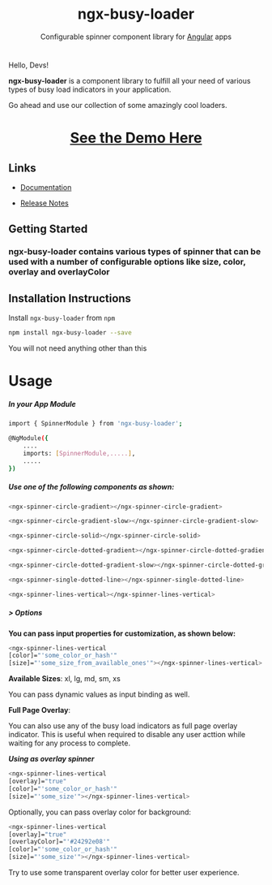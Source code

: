 
<h1 align="center">ngx-busy-loader</h1>


<p align="center">
Configurable spinner component library for <a href="https://angular.io/">Angular</a> apps
<p>

#

Hello, Devs!

**ngx-busy-loader** is a component library to fulfill all
your need of various types of busy load indicators in your application.

Go ahead and use our collection of some amazingly cool loaders.

<h1 align="center" style="color:orange">
    <a href="https://rahulbhooteshwar.github.io/ngx-busy-loader/">
        See the Demo Here
    </a>
</h1>



## Links
- [Documentation](https://github.com/rahulbhooteshwar/ngx-busy-loader#readme)

- [Release Notes](https://github.com/rahulbhooteshwar/ngx-busy-loader/blob/master/CHANGELOG.md)

## **Getting Started**
### **ngx-busy-loader** contains various types of spinner that can be used with a number of configurable options like size, color, overlay and overlayColor

## **Installation Instructions**

Install `ngx-busy-loader` from `npm`
```bash
npm install ngx-busy-loader --save
```
You will not need anything other than this 

# Usage

##### **In your App Module**
##### 
```bash
import { SpinnerModule } from 'ngx-busy-loader';

@NgModule({  
    ....  
    imports: [SpinnerModule,.....],  
    .....  
})
```

##### **Use one of the following components as shown:**
#####

```bash
<ngx-spinner-circle-gradient></ngx-spinner-circle-gradient>
```
```bash
<ngx-spinner-circle-gradient-slow></ngx-spinner-circle-gradient-slow>
```
```bash
<ngx-spinner-circle-solid></ngx-spinner-circle-solid>
```
```bash
<ngx-spinner-circle-dotted-gradient></ngx-spinner-circle-dotted-gradient>
```
```bash
<ngx-spinner-circle-dotted-gradient-slow></ngx-spinner-circle-dotted-gradient-slow>
```
```bash
<ngx-spinner-single-dotted-line></ngx-spinner-single-dotted-line>
```
```bash
<ngx-spinner-lines-vertical></ngx-spinner-lines-vertical>  
```

##### **&gt; Options**

**You can pass input
properties for customization, as shown below:**

```bash
<ngx-spinner-lines-vertical
[color]="'some_color_or_hash'"
[size]="'some_size_from_available_ones'"></ngx-spinner-lines-vertical>
```

**Available Sizes**: xl, lg, md, sm, xs

You can pass dynamic values as input binding as well.

**Full Page Overlay**: 

You can also use any of the busy load indicators as full page overlay indicator. This is useful when required to disable any user acttion while waiting for  any process to complete.

***_Using as overlay spinner_***

```bash
<ngx-spinner-lines-vertical
[overlay]="true"
[color]="'some_color_or_hash'"
[size]="'some_size'"></ngx-spinner-lines-vertical>
```

Optionally, you can pass overlay color for background:

```bash
<ngx-spinner-lines-vertical
[overlay]="true"
[overlayColor]="'#24292e08'"
[color]="'some_color_or_hash'"
[size]="'some_size'"></ngx-spinner-lines-vertical>
```

Try to use some transparent overlay color for better user experience.
